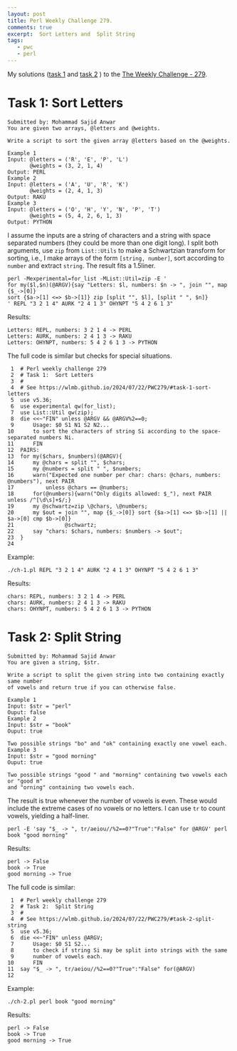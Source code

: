 ```yaml
---
layout: post
title: Perl Weekly Challenge 279.
comments: true
excerpt:  Sort Letters and  Split String
tags:
   - pwc
   - perl
---
```


My solutions
([task 1](https://github.com/wlmb/perlweeklychallenge-club/blob/master/challenge-279/wlmb/perl/ch-1.pl)
and
[task 2](https://github.com/wlmb/perlweeklychallenge-club/blob/master/challenge-279/wlmb/perl/ch-2.pl)
)
to the  [The Weekly Challenge - 279](https://theweeklychallenge.org/blog/perl-weekly-challenge-279).


# Task 1: Sort Letters

    Submitted by: Mohammad Sajid Anwar
    You are given two arrays, @letters and @weights.
    
    Write a script to sort the given array @letters based on the @weights.
    
    Example 1
    Input: @letters = ('R', 'E', 'P', 'L')
           @weights = (3, 2, 1, 4)
    Output: PERL
    Example 2
    Input: @letters = ('A', 'U', 'R', 'K')
           @weights = (2, 4, 1, 3)
    Output: RAKU
    Example 3
    Input: @letters = ('O', 'H', 'Y', 'N', 'P', 'T')
           @weights = (5, 4, 2, 6, 1, 3)
    Output: PYTHON

I assume the inputs are a string of characters and a string with space
separated numbers (they could be more than one digit long). I split both arguments, use `zip` from
`List::Utils` to make a Schwartzian transform for sorting, i.e., I
make arrays of the form `[string, number]`, sort according to `number`
and extract `string`. The result fits a 1.5liner.

    perl -Mexperimental=for_list -MList::Util=zip -E '
    for my($l,$n)(@ARGV){say "Letters: $l, numbers: $n -> ", join "", map {$_->[0]}
    sort {$a->[1] <=> $b->[1]} zip [split "", $l], [split " ", $n]}
    ' REPL "3 2 1 4" AURK "2 4 1 3" OHYNPT "5 4 2 6 1 3"

Results:

    Letters: REPL, numbers: 3 2 1 4 -> PERL
    Letters: AURK, numbers: 2 4 1 3 -> RAKU
    Letters: OHYNPT, numbers: 5 4 2 6 1 3 -> PYTHON

The full code is similar but checks for special situations.

     1  # Perl weekly challenge 279
     2  # Task 1:  Sort Letters
     3  #
     4  # See https://wlmb.github.io/2024/07/22/PWC279/#task-1-sort-letters
     5  use v5.36;
     6  use experimental qw(for_list);
     7  use List::Util qw(zip);
     8  die <<~"FIN" unless @ARGV && @ARGV%2==0;
     9      Usage: $0 S1 N1 S2 N2...
    10      to sort the characters of string Si according to the space-separated numbers Ni.
    11      FIN
    12  PAIRS:
    13  for my($chars, $numbers)(@ARGV){
    14      my @chars = split "", $chars;
    15      my @numbers = split " ", $numbers;
    16      warn("Expected one number per char: chars: @chars, numbers: @numbers"), next PAIR
    17          unless @chars == @numbers;
    18      for(@numbers){warn("Only digits allowed: $_"), next PAIR unless /^[\d\s]+$/;}
    19      my @schwartz=zip \@chars, \@numbers;
    20      my $out = join "", map {$_->[0]} sort {$a->[1] <=> $b->[1] || $a->[0] cmp $b->[0]}
    21                @schwartz;
    22      say "chars: $chars, numbers: $numbers -> $out";
    23  }
    24  

Example:

    ./ch-1.pl REPL "3 2 1 4" AURK "2 4 1 3" OHYNPT "5 4 2 6 1 3"

Results:

    chars: REPL, numbers: 3 2 1 4 -> PERL
    chars: AURK, numbers: 2 4 1 3 -> RAKU
    chars: OHYNPT, numbers: 5 4 2 6 1 3 -> PYTHON


# Task 2: Split String

    Submitted by: Mohammad Sajid Anwar
    You are given a string, $str.
    
    Write a script to split the given string into two containing exactly same number
    of vowels and return true if you can otherwise false.
    
    Example 1
    Input: $str = "perl"
    Ouput: false
    Example 2
    Input: $str = "book"
    Ouput: true
    
    Two possible strings "bo" and "ok" containing exactly one vowel each.
    Example 3
    Input: $str = "good morning"
    Ouput: true
    
    Two possible strings "good " and "morning" containing two vowels each or "good m"
    and "orning" containing two vowels each.

The result is true whenever the number of vowels is even. These would
include the extreme cases of no vowels or no letters. I can use
`tr` to count vowels, yielding a half-liner.

    perl -E 'say "$_ -> ", tr/aeiou//%2==0?"True":"False" for @ARGV' perl book "good morning"

Results:

    perl -> False
    book -> True
    good morning -> True

The full code is similar:

     1  # Perl weekly challenge 279
     2  # Task 2:  Split String
     3  #
     4  # See https://wlmb.github.io/2024/07/22/PWC279/#task-2-split-string
     5  use v5.36;
     6  die <<~"FIN" unless @ARGV;
     7      Usage: $0 S1 S2...
     8      to check if string Si may be split into strings with the same
     9      number of vowels each.
    10      FIN
    11  say "$_ -> ", tr/aeiou//%2==0?"True":"False" for(@ARGV)
    12  

Example:

    ./ch-2.pl perl book "good morning"

Results:

    perl -> False
    book -> True
    good morning -> True

